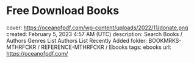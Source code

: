 # Free Download Books

cover: https://oceanofpdf.com/wp-content/uploads/2022/11/donate.png
created: February 5, 2023 4:57 AM (UTC)
description: Search Books / Authors Genres List Authors List Recently Added
folder: BOOKMRKS-MTHRFCKR / REFERENCE-MTHRFCKR / Ebooks
tags: ebooks
url: https://oceanofpdf.com/